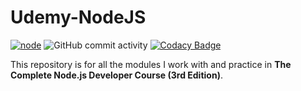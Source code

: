 # Udemy-NodeJS
[![node](https://img.shields.io/badge/version-12.13.1-green)](https://nodejs.org/en/) ![GitHub commit activity](https://img.shields.io/github/commit-activity/m/kshitijzutshi/Udemy-NodeJS)  [![Codacy Badge](https://api.codacy.com/project/badge/Grade/c299f9a420584eb8baa8a78e162c0480)](https://www.codacy.com/manual/kshitijzutshi/Udemy-NodeJS?utm_source=github.com&amp;utm_medium=referral&amp;utm_content=kshitijzutshi/Udemy-NodeJS&amp;utm_campaign=Badge_Grade)

This repository is for all the modules I work with and practice in **The Complete Node.js Developer Course (3rd Edition)**.
